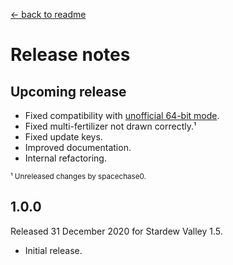 ﻿﻿[← back to readme](README.md)

# Release notes
## Upcoming release
* Fixed compatibility with [unofficial 64-bit mode](https://stardewvalleywiki.com/Modding:Migrate_to_64-bit_on_Windows).
* Fixed multi-fertilizer not drawn correctly.¹
* Fixed update keys.
* Improved documentation.
* Internal refactoring.

<sup>¹ Unreleased changes by spacechase0.</sup>

## 1.0.0
Released 31 December 2020 for Stardew Valley 1.5.

* Initial release.
